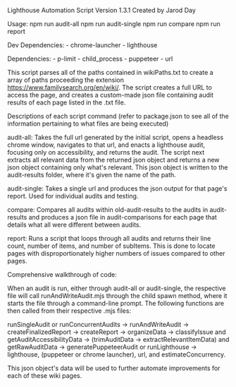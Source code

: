 Lighthouse Automation Script
Version 1.3.1
Created by Jarod Day

Usage:
npm run audit-all
npm run audit-single
npm run compare
npm run report

Dev Dependencies:
    - chrome-launcher
    - lighthouse

Dependencies:
    - p-limit
    - child_process
    - puppeteer
    - url

This script parses all of the paths contained in wikiPaths.txt to create a array of paths proceeding the extension https://www.familysearch.org/en/wiki/. The script creates a full URL to access the page, and creates a custom-made json file containing audit results of each page listed in the .txt file.

Descriptions of each script command (refer to package.json to see all of the information pertaining to what files are being executed)

audit-all: Takes the full url generated by the initial script, opens a headless chrome window, navigates to that url, and enacts a lighthouse audit, focusing only on accessibility, and returns the audit. The script next extracts all relevant data from the returned json object and returns a new json object containing only what's relevant. This json object is written to the audit-results folder, where it's given the name of the path.

audit-single: Takes a single url and produces the json output for that page's report. Used for individual audits and testing.

compare: Compares all audits within old-audit-results to the audits in audit-results and produces a json file in audit-comparisons for each page that details what all were different between audits.

report: Runs a script that loops through all audits and returns their line count, number of items, and number of subItems. This is done to locate pages with disproportionately higher numbers of issues compared to other pages.

Comprehensive walkthrough of code:

When an audit is run, either through audit-all or audit-single, the respective file will call runAndWriteAudit.mjs through the child spawn method, where it starts the file through a command-line prompt. The following functions are then called from their respective .mjs files:

runSingleAudit or runConcurrentAudits -> runAndWriteAudit -> createFinalizedReport -> createReport -> organizeData -> classifyIssue and getAuditAccessibilityData -> (trimAuditData -> extractRelevantItemData) and getRawAuditData -> generatePuppeteerAudit or runLighthouse -> lighthouse, (puppeteer or chrome launcher), url, and estimateConcurrency.

This json object's data will be used to further automate improvements for each of these wiki pages.
